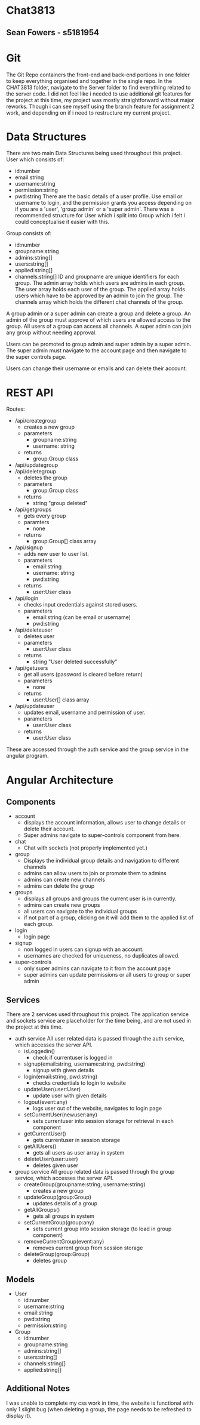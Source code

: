 # Chat3813

## Sean Fowers - s5181954

# Git

The Git Repo containers the front-end and back-end portions in one folder to keep everything organised and together in the single repo. In the CHAT3813 folder, navigate to the Server folder to find everything related to the server code.
I did not feel like i needed to use additional git features for the project at this time, my project was mostly straightforward without major reworks. Though i can see myself using the branch feature for assignment 2 work, and depending on if i need to restructure my current project.

# Data Structures

There are two main Data Structures being used throughout this project.
User which consists of:

- id:number
- email:string
- username:string
- permission:string
- pwd:string
  There are the basic details of a user profile. Use email or username to login, and the permission grants you access depending on if you are a 'user', 'group admin' or a 'super admin'.
  There was a recommended structure for User which i split into Group which i felt i could conceptualise it easier with this.

Group consists of:

- id:number
- groupname:string
- admins:string[]
- users:string[]
- applied:string[]
- channels:string[]
  ID and groupname are unique identifiers for each group.
  The admin array holds which users are admins in each group.
  The user array holds each user of the group.
  The applied array holds users which have to be approved by an admin to join the group.
  The channels array which holds the different chat channels of the group.

A group admin or a super admin can create a group and delete a group.
An admin of the group must approve of which users are allowed access to the group.
All users of a group can access all channels.
A super admin can join any group without needing approval.

Users can be promoted to group admin and super admin by a super admin.
The super admin must navigate to the account page and then navigate to the super controls page.

Users can change their username or emails and can delete their account.

# REST API

Routes:

- /api/creategroup
  - creates a new group
  - parameters
    - groupname:string
    - username: string
  - returns
    - group:Group class
- /api/updategroup
- /api/deletegroup
  - deletes the group
  - parameters
    - group:Group class
  - returns
    - string "group deleted"
- /api/getgroups
  - gets every group
  - paramters
    - none
  - returns
    - group:Group[] class array
- /api/signup
  - adds new user to user list.
  - parameters
    - email:string
    - username: string
    - pwd:string
  - returns
    - user:User class
- /api/login
  - checks input credentials against stored users.
  - parameters
    - email:string (can be email or username)
    - pwd:string
- /api/deleteuser
  - deletes user
  - parameters
    - user:User class
  - returns
    - string "User deleted successfully"
- /api/getusers
  - get all users (password is cleared before return)
  - parameters
    - none
  - returns
    - user:User[] class array
- /api/updateuser
  - updates email, username and permission of user.
  - parameters
    - user:User class
  - returns
    - user:User class

These are accessed through the auth service and the group service in the angular program.

# Angular Architecture

## Components

- account
  - displays the account information, allows user to change details or delete their account.
  - Super admins navigate to super-controls component from here.
- chat
  - Chat with sockets (not properly implemented yet.)
- group
  - Displays the individual group details and navigation to different channels
  - admins can allow users to join or promote them to admins
  - admins can create new channels
  - admins can delete the group
- groups
  - displays all groups and groups the current user is in currently.
  - admins can create new groups
  - all users can navigate to the individual groups
  - if not part of a group, clicking on it will add them to the applied list of each group.
- login
  - login page
- signup
  - non logged in users can signup with an account.
  - usernames are checked for uniqueness, no duplicates allowed.
- super-controls
  - only super admins can navigate to it from the account page
  - super admins can update permissions or all users to group or super admin

## Services

There are 2 services used throughout this project. The application service and sockets service are placeholder for the time being, and are not used in the project at this time.

- auth service
  All user related data is passed through the auth service, which accesses the server API.
  - isLoggedin()
    - check if currentuser is logged in
  - signup(email:string, username:string, pwd:string)
    - signup with given details
  - login(email:string, pwd:string)
    - checks credentials to login to website
  - updateUser(user:User)
    - update user with given details
  - logout(event:any)
    - logs user out of the website, navigates to login page
  - setCurrentUser(newuser:any)
    - sets currentuser into session storage for retrieval in each component
  - getCurrentUser()
    - gets currentuser in session storage
  - getAllUsers()
    - gets all users as user array in system
  - deleteUser(user:user)
    - deletes given user
- group service
  All group related data is passed through the group service, which accesses the server API.
  - createGroup(groupname:string, username:string)
    - creates a new group
  - updateGroup(group:Group)
    - updates details of a group
  - getAllGroups()
    - gets all groups in system
  - setCurrentGroup(group:any)
    - sets current group into session storage (to load in group component)
  - removeCurrentGroup(event:any)
    - removes current group from session storage
  - deleteGroup(group:Group)
    - deletes group

## Models

- User
  - id:number
  - username:string
  - email:string
  - pwd:string
  - permission:string
- Group
  - id:number
  - groupname:string
  - admins:string[]
  - users:string[]
  - channels:string[]
  - applied:string[]

## Additional Notes

I was unable to complete my css work in time, the website is functional with only 1 slight bug (when deleting a group, the page needs to be refreshed to display it).

